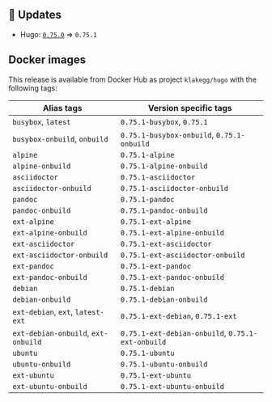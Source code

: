 ## :heartbeat: Updates

* Hugo: [`0.75.0`](https://github.com/klakegg/docker-hugo/releases/tag/0.75.0) => `0.75.1`


## Docker images

This release is available from Docker Hub as project `klakegg/hugo` with the following tags:

| Alias tags                   | Version specific tags                      |
| ---------------------------- | ------------------------------------------ |
| `busybox`, `latest`          | `0.75.1-busybox`, `0.75.1`                 |
| `busybox-onbuild`, `onbuild` | `0.75.1-busybox-onbuild`, `0.75.1-onbuild` |
| `alpine`                     | `0.75.1-alpine`                            |
| `alpine-onbuild`             | `0.75.1-alpine-onbuild`                    |
| `asciidoctor`                | `0.75.1-asciidoctor`                       |
| `asciidoctor-onbuild`        | `0.75.1-asciidoctor-onbuild`               |
| `pandoc`                     | `0.75.1-pandoc`                            |
| `pandoc-onbuild`             | `0.75.1-pandoc-onbuild`                    |
| `ext-alpine`                 | `0.75.1-ext-alpine`                        |
| `ext-alpine-onbuild`         | `0.75.1-ext-alpine-onbuild`                |
| `ext-asciidoctor`            | `0.75.1-ext-asciidoctor`                   |
| `ext-asciidoctor-onbuild`    | `0.75.1-ext-asciidoctor-onbuild`           |
| `ext-pandoc`                 | `0.75.1-ext-pandoc`                        |
| `ext-pandoc-onbuild`         | `0.75.1-ext-pandoc-onbuild`                |
| `debian`                     | `0.75.1-debian`                            |
| `debian-onbuild`             | `0.75.1-debian-onbuild`                    |
| `ext-debian`, `ext`, `latest-ext` | `0.75.1-ext-debian`, `0.75.1-ext`     |
| `ext-debian-onbuild`, `ext-onbuild` | `0.75.1-ext-debian-onbuild`, `0.75.1-ext-onbuild` |
| `ubuntu`                     | `0.75.1-ubuntu`                            |
| `ubuntu-onbuild`             | `0.75.1-ubuntu-onbuild`                    |
| `ext-ubuntu`                 | `0.75.1-ext-ubuntu`                        |
| `ext-ubuntu-onbuild`         | `0.75.1-ext-ubuntu-onbuild`                |
